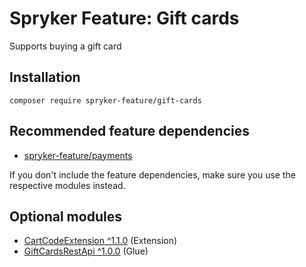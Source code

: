 # Spryker Feature: Gift cards

Supports buying a gift card

## Installation

```
composer require spryker-feature/gift-cards
```

## Recommended feature dependencies
- [spryker-feature/payments](https://github.com/spryker-feature/payments)

If you don't include the feature dependencies, make sure you use the respective modules instead.

## Optional modules
- [CartCodeExtension ^1.1.0](https://github.com/spryker/cart-code-extension) (Extension)
- [GiftCardsRestApi ^1.0.0](https://github.com/spryker/gift-cards-rest-api) (Glue)
